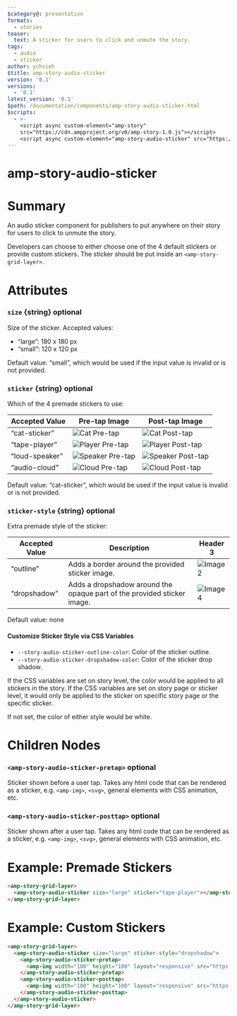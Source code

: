 ```yaml
---
$category@: presentation
formats:
  - stories
teaser:
  text: A sticker for users to click and unmute the story. 
tags:
  - audio
  - sticker
author: ychsieh
$title: amp-story-audio-sticker
version: '0.1'
versions:
  - '0.1'
latest_version: '0.1'
$path: /documentation/components/amp-story-audio-sticker.html
$scripts:
  - >-
    <script async custom-element="amp-story" 
    src="https://cdn.ampproject.org/v0/amp-story-1.0.js"></script>
    <script async custom-element="amp-story-audio-sticker" src="https://cdn.ampproject.org/v0/amp-story-audio-sticker-0.1.js"></script>
---
```


# amp-story-audio-sticker

<amp-video autoplay loop
            width="400"
            height="750"
            layout="fill">

<source src="https://github-production-user-asset-6210df.s3.amazonaws.com/1697814/245924556-e953c54a-0a09-4f15-8134-be6a0ac758ab.mp4" type="video/mp4">
</amp-video>

# Summary

An audio sticker component for publishers to put anywhere on their story for users to click to unmute the story.

Developers can choose to either choose one of the 4 default stickers or provide custom stickers. The sticker should be put inside an `<amp-story-grid-layer>`.

# Attributes

### `size` {string} optional

Size of the sticker. Accepted values:

-   “large”: 180 x 180 px
-   “small”: 120 x 120 px

Default value: “small”, which would be used if the input value is invalid or is not provided.

### `sticker` {string} optional

Which of the 4 premade stickers to use:

| Accepted Value | Pre-tap Image                                                                                   | Post-tap Image                                                                                    |
| -------------- | ----------------------------------------------------------------------------------------------- | ------------------------------------------------------------------------------------------------- |
| “cat-sticker”  | ![Cat Pre-tap](https://www.gstatic.com/amphtml/stamp/audio-sticker/cat-sticker-pretap.png)      | ![Cat Post-tap](https://www.gstatic.com/amphtml/stamp/audio-sticker/cat-sticker-posttap.gif)      |
| “tape-player”  | ![Player Pre-tap](https://www.gstatic.com/amphtml/stamp/audio-sticker/tape-player-pretap.png)   | ![Player Post-tap](https://www.gstatic.com/amphtml/stamp/audio-sticker/tape-player-posttap.gif)   |
| “loud-speaker” | ![Speaker Pre-tap](https://www.gstatic.com/amphtml/stamp/audio-sticker/loud-speaker-pretap.png) | ![Speaker Post-tap](https://www.gstatic.com/amphtml/stamp/audio-sticker/loud-speaker-posttap.png) |
| “audio-cloud”  | ![Cloud Pre-tap](https://www.gstatic.com/amphtml/stamp/audio-sticker/audio-cloud-pretap.png)    | ![Cloud Post-tap](https://www.gstatic.com/amphtml/stamp/audio-sticker/audio-cloud-posttap.png)    |

Default value: “cat-sticker”, which would be used if the input value is invalid or is not provided.

### `sticker-style` {string} optional

Extra premade style of the sticker:

| Accepted Value | Description                                                             | Header 3                                                                                              |
| -------------- | ----------------------------------------------------------------------- | ----------------------------------------------------------------------------------------------------- |
| “outline”      | Adds a border around the provided sticker image.                        | ![Image 2](https://github.com/ampproject/amphtml/assets/1697814/c7996424-c810-40d3-a28f-09e7c76742d1) |
| “dropshadow”   | Adds a dropshadow around the opaque part of the provided sticker image. | ![Image 4](https://github.com/ampproject/amphtml/assets/1697814/2f5b6c5d-ea86-4345-80b8-3b2c20c92e58) |

Default value: none

#### Customize Sticker Style via CSS Variables

-   `--story-audio-sticker-outline-color`: Color of the sticker outline.
-   `--story-audio-sticker-dropshadow-color`: Color of the sticker drop shadow.

If the CSS variables are set on story level, the color would be applied to all stickers in the story. If the CSS variables are set on story page or sticker level, it would only be applied to the sticker on specific story page or the specific sticker.

If not set, the color of either style would be white.

# Children Nodes

### `<amp-story-audio-sticker-pretap>` optional

Sticker shown before a user tap. Takes any html code that can be rendered as a sticker, e.g. `<amp-img>`, `<svg>`, general elements with CSS animation, etc.

### `<amp-story-audio-sticker-posttap>` optional

Sticker shown after a user tap. Takes any html code that can be rendered as a sticker, e.g. `<amp-img>`, `<svg>`, general elements with CSS animation, etc.

# Example: Premade Stickers

```html
<amp-story-grid-layer>
  <amp-story-audio-sticker size="large" sticker="tape-player"></amp-story-audio-sticker>
</amp-story-grid-layer>
```

# Example: Custom Stickers

```html
<amp-story-grid-layer>
  <amp-story-audio-sticker size="large" sticker-style="dropshadow">
    <amp-story-audio-sticker-pretap>
      <amp-img width="100" height="100" layout="responsive" src="https://d1k5j68ob7clqb.cloudfront.net/thumb/480/processed/thumb/5zK5d91jK0gLkv1AMa.png"></amp-img>
    </amp-story-audio-sticker-pretap>
    <amp-story-audio-sticker-posttap>
      <amp-img width="100" height="100" layout="responsive" src="https://d1k5j68ob7clqb.cloudfront.net/thumb/480/processed/thumb/5zK5d91jK0gLkv1AMa.png"></amp-img>
    </amp-story-audio-sticker-posttap>
  </amp-story-audio-sticker>
</amp-story-grid-layer>
```
